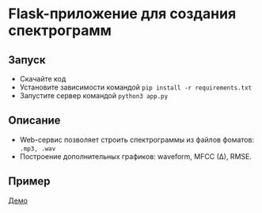 # Flask-приложение для создания спектрограмм

## Запуск

- Скачайте код
- Установите зависимости командой `pip install -r requirements.txt`
- Запустите сервер командой `python3 app.py`

## Описание

- Web-сервис позволяет строить спектрограммы из файлов фоматов: `.mp3, .wav`
- Построение дополнительных графиков: waveform, MFCC (∆), RMSE. 

## Пример

[Демо](https://spectrogram.onrender.com/)
